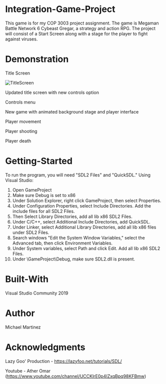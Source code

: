 # Integration-Game-Project
This game is for my COP 3003 project assignment. The game is Megaman Battle Network 6 Cybeast Gregar, a strategy and action RPG. The project will consist of a Start Screen along with a stage for the player to fight against viruses.

# Demonstration
Title Screen

![TitleScreen](https://user-images.githubusercontent.com/62119636/139610430-633a53f0-bcbf-47a3-945a-833cc9d71795.gif)

Updated title screen with new controls option

Controls menu

New game with animated background stage and player interface

Player movement

Player shooting

Player death

# Getting-Started
To run the program, you will need "SDL2 Files" and "QuickSDL."
Using Visual Studio:

1. Open GameProject
2. Make sure Debug is set to x86
3. Under Solution Explorer, right click GameProject, then select Properties.
4. Under Configuration Properties, select Include Directories. Add the include files for all SDL2 Files.
5. Then Select Library Directories, add all lib x86 SDL2 Files.
6. Under C/C++, select Additional Include Directories, add QuickSDL.
7. Under Linker, select Additional Library Directories, add all lib x86 files under SDL2 Files.
8. Search windows "Edit the System Window Variables," select the Advanced tab, then click Environment Variables.
9. Under System variables, select Path and click Edit. Add all lib x86 SDL2 Files.
10. Under \GameProject\Debug, make sure SDL2.dll is present.

# Built-With
Visual Studio Community 2019

# Author
Michael Martinez

# Acknowledgments
Lazy Goo' Production - https://lazyfoo.net/tutorials/SDL/

Youtube - Ather Omar (https://www.youtube.com/channel/UCCKlrE0p4IZxqBpq98KFBmw)


